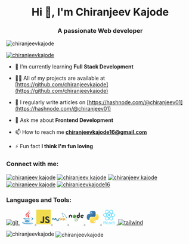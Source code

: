 <h1 align="center">Hi 👋, I'm Chiranjeev Kajode</h1>
<h3 align="center">A passionate Web developer</h3>

<p align="left"> <img src="https://komarev.com/ghpvc/?username=chiranjeevkajode&label=Profile%20views&color=0e75b6&style=flat" alt="chiranjeevkajode" /> </p>

<p align="left"> <a href="https://github.com/ryo-ma/github-profile-trophy"><img src="https://github-profile-trophy.vercel.app/?username=chiranjeevkajode" alt="chiranjeevkajode" /></a> </p>

- 🌱 I’m currently learning **Full Stack Development**

- 👨‍💻 All of my projects are available at [https://github.com/chiranjeevkajode](https://github.com/chiranjeevkajode)

- 📝 I regularly write articles on [https://hashnode.com/@chiranjeev01](https://hashnode.com/@chiranjeev01)

- 💬 Ask me about **Frontend Development**

- 📫 How to reach me **chiranjeevkajode16@gmail.com**

- ⚡ Fun fact **I think I'm fun loving**


<h3 align="left">Connect with me:</h3>
<p align="left">
<a href="https://linkedin.com/in/chiranjeev kajsode" target="blank"><img align="center" src="https://raw.githubusercontent.com/rahuldkjain/github-profile-readme-generator/master/src/images/icons/Social/linked-in-alt.svg" alt="chiranjeev kajode" height="30" width="40" /></a>
<a href="https://fb.com/chiranjeev kajode" target="blank"><img align="center" src="https://raw.githubusercontent.com/rahuldkjain/github-profile-readme-generator/master/src/images/icons/Social/facebook.svg" alt="chiranjeev kajode" height="30" width="40" /></a>
<a href="https://hashnode.com/chiranjeev kajode" target="blank"><img align="center" src="https://raw.githubusercontent.com/rahuldkjain/github-profile-readme-generator/master/src/images/icons/Social/hashnode.svg" alt="chiranjeev kajode" height="30" width="40" /></a>
<a href="https://www.hackerrank.com/chiranjeev kajode" target="blank"><img align="center" src="https://raw.githubusercontent.com/rahuldkjain/github-profile-readme-generator/master/src/images/icons/Social/hackerrank.svg" alt="chiranjeev kajode" height="30" width="40" /></a>
<a href="https://www.leetcode.com/chiranjeevkajode16" target="blank"><img align="center" src="https://raw.githubusercontent.com/rahuldkjain/github-profile-readme-generator/master/src/images/icons/Social/leet-code.svg" alt="chiranjeevkajode16" height="30" width="40" /></a>
</p>

<h3 align="left">Languages and Tools:</h3>
<p align="left"> 
  <a href="https://git-scm.com/" target="_blank" rel="noreferrer"> <img src="https://www.vectorlogo.zone/logos/git-scm/git-scm-icon.svg" alt="git" width="40" height="40"/> </a> 
  <a href="https://www.java.com" target="_blank" rel="noreferrer"> <img src="https://raw.githubusercontent.com/devicons/devicon/master/icons/java/java-original.svg" alt="java" width="40" height="40"/> </a> 
  <a href="https://developer.mozilla.org/en-US/docs/Web/JavaScript" target="_blank" rel="noreferrer"> <img src="https://raw.githubusercontent.com/devicons/devicon/master/icons/javascript/javascript-original.svg" alt="javascript" width="40" height="40"/> </a> 
  <a href="https://www.mysql.com/" target="_blank" rel="noreferrer"> <img src="https://raw.githubusercontent.com/devicons/devicon/master/icons/mysql/mysql-original-wordmark.svg" alt="mysql" width="40" height="40"/> </a> 
  <a href="https://nodejs.org" target="_blank" rel="noreferrer"> <img src="https://raw.githubusercontent.com/devicons/devicon/master/icons/nodejs/nodejs-original-wordmark.svg" alt="nodejs" width="40" height="40"/> </a> 
  <a href="https://www.python.org" target="_blank" rel="noreferrer"> <img src="https://raw.githubusercontent.com/devicons/devicon/master/icons/python/python-original.svg" alt="python" width="40" height="40"/> </a> 
  <a href="https://reactjs.org/" target="_blank" rel="noreferrer"> <img src="https://raw.githubusercontent.com/devicons/devicon/master/icons/react/react-original-wordmark.svg" alt="react" width="40" height="40"/> </a> 
  <a href="https://tailwindcss.com/" target="_blank" rel="noreferrer"> <img src="https://www.vectorlogo.zone/logos/tailwindcss/tailwindcss-icon.svg" alt="tailwind" width="40" height="40"/> </a> 
</p>

<p><img align="left" src="https://github-readme-stats.vercel.app/api/top-langs?username=chiranjeevkajode&show_icons=true&locale=en&layout=compact" alt="chiranjeevkajode" /></p>

<p>&nbsp;<img align="center" src="https://github-readme-stats.vercel.app/api?username=chiranjeevkajode&show_icons=true&locale=en" alt="chiranjeevkajode" /></p>
